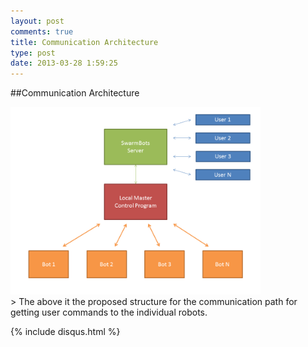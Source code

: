```yaml
---
layout: post
comments: true
title: Communication Architecture
type: post
date: 2013-03-28 1:59:25
---
```


##Communication Architecture

<div class="center container"><img height="300" src="/img/communication.png" alt="Original Vision" /></div>
> The above it the proposed structure for the communication path for getting user commands to the individual robots.




{% include disqus.html %}
